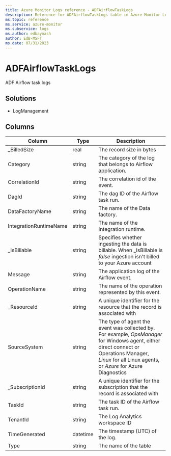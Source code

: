 ```yaml
---
title: Azure Monitor Logs reference - ADFAirflowTaskLogs
description: Reference for ADFAirflowTaskLogs table in Azure Monitor Logs.
ms.topic: reference
ms.service: azure-monitor
ms.subservice: logs
ms.author: edbaynash
author: EdB-MSFT
ms.date: 07/31/2023
---
```


# ADFAirflowTaskLogs

 ADF Airflow task logs

## Solutions

- LogManagement




## Columns

| Column | Type | Description |
| --- | --- | --- |
| _BilledSize | real | The record size in bytes |
| Category | string | The category of the log that belongs to Airflow application. |
| CorrelationId | string | The correlation id of the event. |
| DagId | string | The dag ID of the Airflow task run. |
| DataFactoryName | string | The name of the Data factory. |
| IntegrationRuntimeName | string | The name of the Integration runtime. |
| _IsBillable | string | Specifies whether ingesting the data is billable. When _IsBillable is *false* ingestion isn't billed to your Azure account |
| Message | string | The application log of the Airflow event. |
| OperationName | string | The name of the operation represented by this event. |
| _ResourceId | string | A unique identifier for the resource that the record is associated with |
| SourceSystem | string | The type of agent the event was collected by. For example, *OpsManager* for Windows agent, either direct connect or Operations Manager, *Linux* for all Linux agents, or *Azure* for Azure Diagnostics |
| _SubscriptionId | string | A unique identifier for the subscription that the record is associated with |
| TaskId | string | The task ID of the Airflow task run. |
| TenantId | string | The Log Analytics workspace ID |
| TimeGenerated | datetime | The timestamp (UTC) of the log. |
| Type | string | The name of the table |
